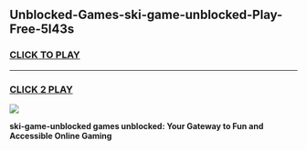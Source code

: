 
## Unblocked-Games-ski-game-unblocked-Play-Free-5l43s
<h3>
<a href="https://premium76.site?title=ski-game-unblocked&ref=10A">CLICK TO PLAY</a></h3>
<hr>

<h3>
<a href="https://premium76.site?title=ski-game-unblocked&ref=10A">CLICK 2 PLAY</a>
  
</h3>

<a href="https://premium76.site?title=ski-game-unblocked&ref=10A"><img src="https://clearcache.store/games.png"></a>


**ski-game-unblocked games unblocked: Your Gateway to Fun and Accessible Online Gaming**
